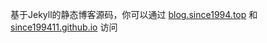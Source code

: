 基于Jekyll的静态博客源码，你可以通过 [blog.since1994.top](https://blog.since1994.top) 和[since199411.github.io](https://since199411.github.io) 访问
